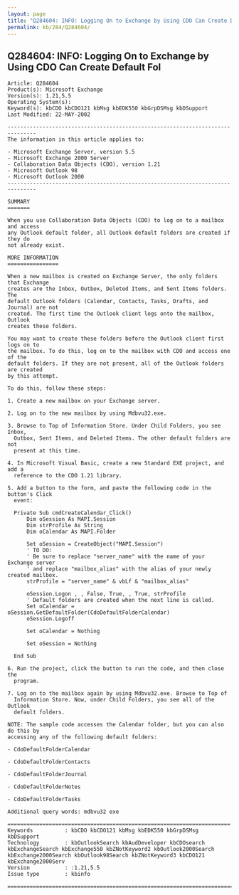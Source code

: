 ```yaml
---
layout: page
title: "Q284604: INFO: Logging On to Exchange by Using CDO Can Create Default Fol"
permalink: kb/284/Q284604/
---
```


## Q284604: INFO: Logging On to Exchange by Using CDO Can Create Default Fol

	Article: Q284604
	Product(s): Microsoft Exchange
	Version(s): 1.21,5.5
	Operating System(s): 
	Keyword(s): kbCDO kbCDO121 kbMsg kbEDK550 kbGrpDSMsg kbDSupport
	Last Modified: 22-MAY-2002
	
	-------------------------------------------------------------------------------
	The information in this article applies to:
	
	- Microsoft Exchange Server, version 5.5 
	- Microsoft Exchange 2000 Server 
	- Collaboration Data Objects (CDO), version 1.21 
	- Microsoft Outlook 98 
	- Microsoft Outlook 2000 
	-------------------------------------------------------------------------------
	
	SUMMARY
	=======
	
	When you use Collaboration Data Objects (CDO) to log on to a mailbox and access
	any Outlook default folder, all Outlook default folders are created if they do
	not already exist.
	
	MORE INFORMATION
	================
	
	When a new mailbox is created on Exchange Server, the only folders that Exchange
	creates are the Inbox, Outbox, Deleted Items, and Sent Items folders. The
	default Outlook folders (Calendar, Contacts, Tasks, Drafts, and Journal) are not
	created. The first time the Outlook client logs onto the mailbox, Outlook
	creates these folders.
	
	You may want to create these folders before the Outlook client first logs on to
	the mailbox. To do this, log on to the mailbox with CDO and access one of the
	default folders. If they are not present, all of the Outlook folders are created
	by this attempt.
	
	To do this, follow these steps:
	
	1. Create a new mailbox on your Exchange server.
	
	2. Log on to the new mailbox by using Mdbvu32.exe.
	
	3. Browse to Top of Information Store. Under Child Folders, you see Inbox,
	  Outbox, Sent Items, and Deleted Items. The other default folders are not
	  present at this time.
	
	4. In Microsoft Visual Basic, create a new Standard EXE project, and add a
	  reference to the CDO 1.21 library.
	
	5. Add a button to the form, and paste the following code in the button's Click
	  event:
	
	  Private Sub cmdCreateCalendar_Click()
	      Dim oSession As MAPI.Session
	      Dim strProfile As String
	      Dim oCalendar As MAPI.Folder
	      
	      Set oSession = CreateObject("MAPI.Session")
	      ' TO DO:
	      ' Be sure to replace "server_name" with the name of your Exchange server
	      ' and replace "mailbox_alias" with the alias of your newly created mailbox.
	      strProfile = "server_name" & vbLf & "mailbox_alias"
	      
	      oSession.Logon , , False, True, , True, strProfile
	      ' Default folders are created when the next line is called.
	      Set oCalendar = oSession.GetDefaultFolder(CdoDefaultFolderCalendar)
	      oSession.Logoff
	      
	      Set oCalendar = Nothing
	      
	      Set oSession = Nothing
	      
	  End Sub
	
	6. Run the project, click the button to run the code, and then close the
	  program.
	
	7. Log on to the mailbox again by using Mdbvu32.exe. Browse to Top of
	  Information Store. Now, under Child Folders, you see all of the Outlook
	  default folders.
	
	NOTE: The sample code accesses the Calendar folder, but you can also do this by
	accessing any of the following default folders:
	
	- CdoDefaultFolderCalendar
	
	- CdoDefaultFolderContacts
	
	- CdoDefaultFolderJournal
	
	- CdoDefaultFolderNotes
	
	- CdoDefaultFolderTasks
	
	Additional query words: mdbvu32 exe
	
	======================================================================
	Keywords          : kbCDO kbCDO121 kbMsg kbEDK550 kbGrpDSMsg kbDSupport 
	Technology        : kbOutlookSearch kbAudDeveloper kbCDOsearch kbExchangeSearch kbExchange550 kbZNotKeyword2 kbOutlook2000Search kbExchange2000Search kbOutlook98Search kbZNotKeyword3 kbCDO121 kbExchange2000Serv
	Version           : :1.21,5.5
	Issue type        : kbinfo
	
	=============================================================================
	
